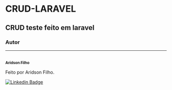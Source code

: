# CRUD-LARAVEL
## CRUD teste feito em laravel 


### Autor
---

<a href="https://github.com/aridsonf">

 <br />
 <sub><b>Aridson Filho</b></sub></a>


Feito por Aridson Filho.

[![Linkedin Badge](https://img.shields.io/badge/-Aridson-blue?style=flat-square&logo=Linkedin&logoColor=white&link=https://www.linkedin.com/in/aridsonf/)](https://www.linkedin.com/in/aridsonf) 

